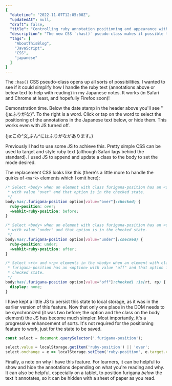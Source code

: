 ```yaml
---
{
  "datetime": "2022-11-07T12:05:00Z",
  "updatedAt": null,
  "draft": false,
  "title": "Controlling ruby annotation positioning and appearance with pure CSS and a select box",
  "description": "The new CSS `:has()` pseudo-class makes it possible to hide, or position furigana (ruby text) above or below with no JS involved. Previously I needed a little JS to add or remove a class to the body element. Some JS is still needed to persist the preference, but it simplifies down to just a few lines.",
  "tags": [
    "AboutThisBlog",
    "JavaScript",
    "CSS",
    "japanese"
  ]
}
---
```

The `:has()` CSS pseudo-class opens up all sorts of possibilities. I wanted to
see if it could simplify how I handle the ruby text (annotations above or below
text to help with reading) in my Japanese notes. It works (in Safari and Chrome
at least, and hopefully Firefox soon)!

Demonstration time. Below the date stamp in the header above you'll see
"{ja:ふりがな}". To the right is a word. Click or tap on the word to select the
positioning of the annotations in the Japanese text below, or hide them. This
works even with JS turned off.

{ja:この^文,ぶん^にはふりがながあります。}

Previously I had to use some JS to achieve this. Pretty simple CSS can be used
to target and style ruby text (although Safari lags behind the standard). I used
JS to append and update a class to the body to set the mode desired.

The replacement CSS looks like this (there's a little more to handle the quirks
of `<mark>` elements which I omit here):

```css
/* Select <body> when an element with class furigana-position has an <option>
 * with value "over" and that option is in the checked state.
 */
body:has(.furigana-position option[value="over"]:checked) {
  ruby-position: over;
  -webkit-ruby-position: before;
}

/* Select <body> when an element with class furigana-position has an <option>
 * with value "under" and that option is in the checked state.
 */
body:has(.furigana-position option[value="under"]:checked) {
  ruby-position: under;
  -webkit-ruby-position: after;
}

/* Select <rt> and <rp> elements in the <body> when an element with class
 * furigana-position has an <option> with value "off" and that option is in the
 * checked state.
 */
body:has(.furigana-position option[value="off"]:checked) :is(rt, rp) {
  display: none;
}
```

I have kept a little JS to persist this state to local storage, as it was in the
earlier version of this feature. Now that only one place in the DOM needs to be
synchronized (it was two before; the option and the class on the body element)
the JS has become much simpler. Most importantly, it's a progressive enhancement
of sorts. It's not required for the positioning feature to work, just for the
state to be saved.

```javascript
const select = document.querySelector('.furigana-position');

select.value = localStorage.getItem('ruby-position') || 'over';
select.onchange = e => localStorage.setItem('ruby-position', e.target.value);
```

Finally, a note on why I have this feature. For learners, it can be helpful to
show and hide the annotations depending on what you're reading and why. It can
also be helpful, especially on a tablet, to position furigana _below_ the text
it annotates, so it can be hidden with a sheet of paper as you read.
